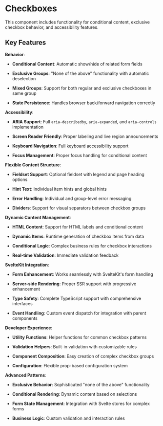 # Checkboxes

This component includes functionality for conditional content, exclusive checkbox behavior, and accessibility features.

## Key Features

**Behavior**:

- **Conditional Content**: Automatic show/hide of related form fields

- **Exclusive Groups**: "None of the above" functionality with automatic deselection

- **Mixed Groups**: Support for both regular and exclusive checkboxes in same group

- **State Persistence**: Handles browser back/forward navigation correctly

**Accessibility**:

- **ARIA Support**: Full `aria-describedby`, `aria-expanded`, and `aria-controls` implementation

- **Screen Reader Friendly**: Proper labeling and live region announcements

- **Keyboard Navigation**: Full keyboard accessibility support

- **Focus Management**: Proper focus handling for conditional content

**Flexible Content Structure**:

- **Fieldset Support**: Optional fieldset with legend and page heading options

- **Hint Text**: Individual item hints and global hints

- **Error Handling**: Individual and group-level error messaging

- **Dividers**: Support for visual separators between checkbox groups

**Dynamic Content Management**:

- **HTML Content**: Support for HTML labels and conditional content

- **Dynamic Items**: Runtime generation of checkbox items from data

- **Conditional Logic**: Complex business rules for checkbox interactions

- **Real-time Validation**: Immediate validation feedback

**SvelteKit Integration**:

- **Form Enhancement**: Works seamlessly with SvelteKit's form handling

- **Server-side Rendering**: Proper SSR support with progressive enhancement

- **Type Safety**: Complete TypeScript support with comprehensive interfaces

- **Event Handling**: Custom event dispatch for integration with parent components

**Developer Experience**:

- **Utility Functions**: Helper functions for common checkbox patterns

- **Validation Helpers**: Built-in validation with customizable rules

- **Component Composition**: Easy creation of complex checkbox groups

- **Configuration**: Flexible prop-based configuration system

**Advanced Patterns**:

- **Exclusive Behavior**: Sophisticated "none of the above" functionality

- **Conditional Rendering**: Dynamic content based on selections

- **Form State Management**: Integration with Svelte stores for complex forms

- **Business Logic**: Custom validation and interaction rules
